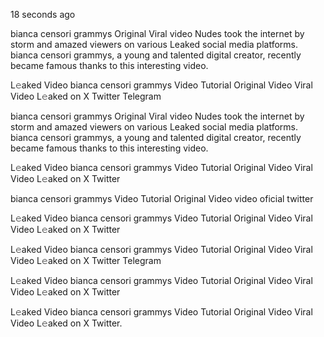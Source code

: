 18 seconds ago

bianca censori grammys Original Viral video Nudes took the internet by storm and amazed viewers on various Leaked social media platforms. bianca censori grammys, a young and talented digital creator, recently became famous thanks to this interesting video.

L𝚎aked Video bianca censori grammys Video Tutorial Original Video Viral Video L𝚎aked on X Twitter Telegram

bianca censori grammys Original Viral video Nudes took the internet by storm and amazed viewers on various Leaked social media platforms. bianca censori grammys, a young and talented digital creator, recently became famous thanks to this interesting video.

L𝚎aked Video bianca censori grammys Video Tutorial Original Video Viral Video L𝚎aked on X Twitter

bianca censori grammys Video Tutorial Original Video video oficial twitter

L𝚎aked Video bianca censori grammys Video Tutorial Original Video Viral Video L𝚎aked on X Twitter

 L𝚎aked Video bianca censori grammys Video Tutorial Original Video Viral Video L𝚎aked on X Twitter Telegram

L𝚎aked Video bianca censori grammys Video Tutorial Original Video Viral Video L𝚎aked on X Twitter

L𝚎aked Video bianca censori grammys Video Tutorial Original Video Viral Video L𝚎aked on X Twitter.
